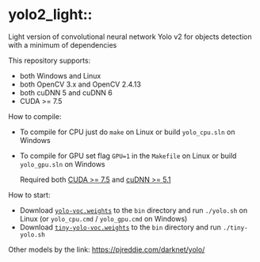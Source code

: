 # yolo2_light::
Light version of convolutional neural network Yolo v2 for objects detection with a minimum of dependencies

This repository supports:

* both Windows and Linux
* both OpenCV 3.x and OpenCV 2.4.13
* both cuDNN 5 and cuDNN 6
* CUDA >= 7.5

How to compile:
* To compile for CPU just do `make` on Linux or build `yolo_cpu.sln` on Windows
* To compile for GPU set flag `GPU=1` in the `Makefile` on Linux or build `yolo_gpu.sln` on Windows
    
    Required both [CUDA >= 7.5](https://developer.nvidia.com/cuda-toolkit-archive) and [cuDNN >= 5.1](https://developer.nvidia.com/rdp/cudnn-archive)

How to start:
* Download [`yolo-voc.weights`](https://drive.google.com/open?id=0BwRgzHpNbsWBSzB6eldFTHJLRTA) to the `bin` directory and run `./yolo.sh` on Linux (or `yolo_cpu.cmd` / `yolo_gpu.cmd` on Windows)
* Download [`tiny-yolo-voc.weights`](https://drive.google.com/open?id=0BwRgzHpNbsWBeHBaM3ltVUZCZW8) to the `bin` directory and run `./tiny-yolo.sh`


Other models by the link: https://pjreddie.com/darknet/yolo/
